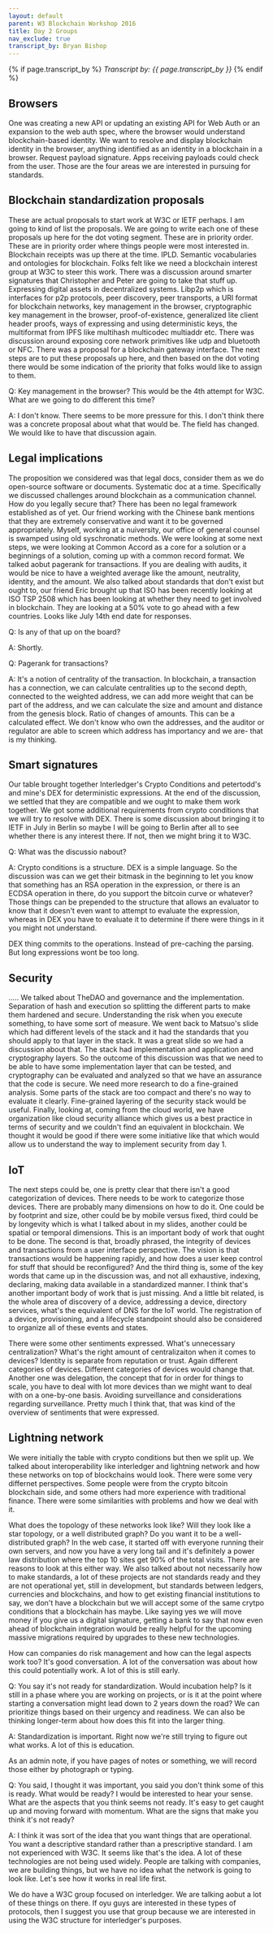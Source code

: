 ```yaml
---
layout: default
parent: W3 Blockchain Workshop 2016
title: Day 2 Groups
nav_exclude: true
transcript_by: Bryan Bishop
---
```


{% if page.transcript_by %} <i>Transcript by:
{{ page.transcript_by }}</i> {% endif %}

## Browsers

One was creating a new API or updating an existing API for Web Auth or
an expansion to the web auth spec, where the browser would understand
blockchain-based identity. We want to resolve and display blockchain
identity in the browser, anything identified as an identity in a
blockchain in a browser. Request payload signature. Apps receiving
payloads could check from the user. Those are the four areas we are
interested in pursuing for standards.

## Blockchain standardization proposals

These are actual proposals to start work at W3C or IETF perhaps. I am
going to kind of list the proposals. We are going to write each one of
these proposals up here for the dot voting segment. These are in
priority order. These are in priority order where things people were
most interested in. Blockchain receipts was up there at the time. IPLD.
Semantic vocabularies and ontologies for blockchain. Folks felt like we
need a blockchain interest group at W3C to steer this work. There was a
discussion around smarter signatures that Christopher and Peter are
going to take that stuff up. Expressing digital assets in decentralized
systems. Libp2p which is interfaces for p2p protocols, peer discovery,
peer transports, a URI format for blockchain networks, key management in
the browser, cryptographic key management in the browser,
proof-of-existence, generalized lite client header proofs, ways of
expressing and using deterministic keys, the multiformat from IPFS like
multihash multicodec multiaddr etc. There was discussion around exposing
core network primitives like udp and bluetooth or NFC. There was a
proposal for a blockchain gateway interface. The next steps are to put
these proposals up here, and then based on the dot voting there would be
some indication of the priority that folks would like to assign to them.

Q: Key management in the browser? This would be the 4th attempt for W3C.
What are we going to do different this time?

A: I don't know. There seems to be more pressure for this. I don't think
there was a concrete proposal about what that would be. The field has
changed. We would like to have that discussion again.

## Legal implications

The proposition we considered was that legal docs, consider them as we
do open-source software or documents. Systematic doc at a time.
Specifically we discussed challenges around blockchain as a
communication channel. How do you legally secure that? There has been no
legal framework established as of yet. Our friend working with the
Chinese bank mentions that they are extremely conservative and want it
to be governed appropriately. Myself, working at a nuiversity, our
office of general counsel is swamped using old syschronatic methods. We
were looking at some next steps, we were looking at Common Accord as a
core for a solution or a beginnings of a solution, coming up with a
common record format. We talked aobut pagerank for transactions. If you
are dealing with audits, it would be nice to have a weighted average
like the amount, neutrality, identity, and the amount. We also talked
about standards that don't exist but ought to, our friend Eric brought
up that ISO has been recently looking at ISO TSP 2508 which has been
looking at whether they need to get involved in blockchain. They are
looking at a 50% vote to go ahead with a few countries. Looks like July
14th end date for responses.

Q: Is any of that up on the board?

A: Shortly.

Q: Pagerank for transactions?

A: It's a notion of centrality of the transaction. In blockchain, a
transaction has a connection, we can calculate centralities up to the
second depth, connected to the weighted address, we can add more weight
that can be part of the address, and we can calculate the size and
amount and distance from the genesis block. Ratio of changes of amounts.
This can be a calculated effect. We don't know who own the addresses,
and the auditor or regulator are able to screen which address has
importancy and we are- that is my thinking.

## Smart signatures

Our table brought together Interledger's Crypto Conditions and
petertodd's and mine's DEX for deterministic expressions. At the end of
the discussion, we settled that they are compatible and we ought to make
them work together. We got some additional requirements from crypto
conditions that we will try to resolve with DEX. There is some
discussion about bringing it to IETF in July in Berlin so maybe I will
be going to Berlin after all to see whether there is any interest there.
If not, then we might bring it to W3C.

Q: What was the discussio nabout?

A: Crypto conditions is a structure. DEX is a simple language. So the
discussion was can we get their bitmask in the beginning to let you know
that something has an RSA operation in the expression, or there is an
ECDSA operation in there, do you support the bitcoin curve or whatever?
Those things can be prepended to the structure that allows an evaluator
to know that it doesn't even want to attempt to evaluate the expression,
whereas in DEX you have to evaluate it to determine if there were things
in it you might not understand.

DEX thing commits to the operations. Instead of pre-caching the parsing.
But long expressions wont be too long.

## Security

..... We talked about TheDAO and governance and the implementation.
Separation of hash and execution so splitting the different parts to
make them hardened and secure. Understanding the risk when you execute
something, to have some sort of measure. We went back to Matsuo's slide
which had different levels of the stack and it had the standards that
you should apply to that layer in the stack. It was a great slide so we
had a discussion about that. The stack had implementation and
application and cryptography layers. So the outcome of this discussion
was that we need to be able to have some implementation layer that can
be tested, and cryptography can be evaluated and analyzed so that we
have an assurance that the code is secure. We need more research to do a
fine-grained analysis. Some parts of the stack are too compact and
there's no way to evaluate it clearly. Fine-grained layering of the
security stack would be useful. Finally, looking at, coming from the
cloud world, we have organization like cloud security alliance which
gives us a best practice in terms of security and we couldn't find an
equivalent in blockchain. We thought it would be good if there were some
initiative like that which would allow us to understand the way to
implement security from day 1.

## IoT

The next steps could be, one is pretty clear that there isn't a good
categorization of devices. There needs to be work to categorize those
devices. There are probably many dimensions on how to do it. One could
be by footprint and size, other could be by mobile versus fixed, third
could be by longevity which is what I talked about in my slides, another
could be spatial or temporal dimensions. This is an important body of
work that ought to be done. The second is that, broadly phrased, the
integrity of devices and transactions from a user interface perspective.
The vision is that transactions would be happening rapidly, and how does
a user keep control for stuff that should be reconfigured? And the third
thing is, some of the key words that came up in the discussion was, and
not all exhaustive, indexing, declaring, making data available in a
standardized manner. I think that's another important body of work that
is just missing. And a little bit related, is the whole area of
discovery of a device, addressing a device, directory services, what's
the equivalent of DNS for the IoT world. The registration of a device,
provisioning, and a lifecycle standpoint should also be considered to
organize all of these events and states.

There were some other sentiments expressed. What's unnecessary
centralization? What's the right amount of centralizaiton when it comes
to devices? Identity is separate from reputation or trust. Again
different categories of devices. Different categories of devices would
change that. Another one was delegation, the concept that for in order
for things to scale, you have to deal with lot more devices than we
might want to deal with on a one-by-one basis. Avoiding surveillance and
considerations regarding surveillance. Pretty much I think that, that
was kind of the overview of sentiments that were expressed.

## Lightning network

We were initially the table with crypto conditions but then we split up.
We talked about interoperability like interledger and lightning network
and how these networks on top of blockchains would look. There were some
very differnet perspectives. Some people were from the crypto bitcoin
blockchain side, and some others had more experience with traditional
finance. There were some similarities with problems and how we deal with
it.

What does the topology of these networks look like? Will they look like
a star topology, or a well distributed graph? Do you want it to be a
well-distributed graph? In the web case, it started off with everyone
running their own servers, and now you have a very long tail and it's
definitely a power law distribution where the top 10 sites get 90% of
the total visits. There are reasons to look at this either way. We also
talked about not necessarily how to make standards, a lot of these
projects are not standards ready and they are not operational yet, still
in development, but standards between ledgers, currencies and
blockchains, and how to get existing financial institutions to say, we
don't have a blockchain but we will accept some of the same crytpo
conditions that a blockchain has maybe. Like saying yes we will move
money if you give us a digital signature, getting a bank to say that now
even ahead of blockchain integration would be really helpful for the
upcoming massive migrations required by upgrades to these new
technologies.

How can companies do risk management and how can the legal aspects work
too? It's good conversation. A lot of the conversation was about how
this could potentially work. A lot of this is still early.

Q: You say it's not ready for standardization. Would incubation help? Is
it still in a phase where you are working on projects, or is it at the
point where starting a conversation might lead down to 2 years down the
road? We can prioritize things based on their urgency and readiness. We
can also be thinking longer-term about how does this fit into the larger
thing.

A: Standardization is important. Right now we're still trying to figure
out what works. A lot of this is education.

As an admin note, if you have pages of notes or something, we will
record those either by photograph or typing.

Q: You said, I thought it was important, you said you don't think some
of this is ready. What would be ready? I would be interested to hear
your sense. What are the aspects that you think seems not ready. It's
easy to get caught up and moving forward with momentum. What are the
signs that make you think it's not ready?

A: I think it was sort of the idea that you want things that are
operational. You want a descriptive standard rather than a prescriptive
standard. I am not experienced with W3C. It seems like that's the idea.
A lot of these technologies are not being used widely. People are
talking with companies, we are building things, but we have no idea what
the network is going to look like. Let's see how it works in real life
first.

We do have a W3C group focused on interledger. We are talking aobut a
lot of these things on there. If oyu guys are interested in these types
of protocols, then I suggest you use that group because we are
interested in using the W3C structure for interledger's purposes.

